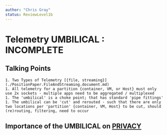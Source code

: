 ```yaml
---
author: "Chris Gray"
status: ReviewLevel1b
---
```


# Telemetry UMBILICAL : INCOMPLETE

## Talking Points
    1. Two Types of Telemetry [{file, streaming}](./PositionPaper.FileAndStreaming.document.md)
    1. All telemetry for a partition {container, VM, or Host} must only use 2x sockets - multiple apps need to be aggregated / multiplexed
    1. The 'umbilical' is a choke point; that has standard 'pipe fittings'
    1. The umbilical can be 'cut' and rerouted - such that there are only two locations per 'partition' {container, VM, Host} to be cut, should (re)routing, filtering, need to occur

## Importance of the UMBILICAL on [PRIVACY](./PositionPaper.DataOwnershipIsntAlwaysClear.document.md)
